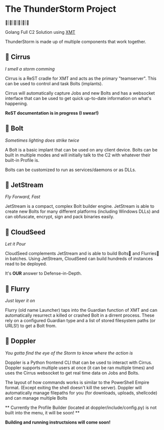 # The ThunderStorm Project

|||||

Golang Full C2 Solution using [XMT](https://github.com/iDigitalFlame/xmt)

ThunderStorm is made up of multiple components that work together.

##  Cirrus

*I smell a storm comming*

Cirrus is a ReST cradle for XMT and acts as the primary "teamserver". This can
be used to control and task Bolts (implants).

Cirrus will automatically capture Jobs and new Bolts and has a websocket interface
that can be used to get quick up-to-date information on what's happening.

__ReST documentation is in progress (I swear!)__

##  Bolt

*Sometimes lighting does strike twice*

A Bolt is a basic implant that can be used on any client device. Bolts can be
built in multiple modes and will initially talk to the C2 with whatever their
built-in Profile is.

Bolts can be customized to run as services/daemons or as DLLs.

##  JetStream

*Fly Forward, Fast*

JetStream is a compact, complex Bolt builder engine. JetStream is able to create
new Bolts for many different platforms (including Windows DLLs) and can obfuscate,
encrypt, sign and pack binaries easily.

##  CloudSeed

*Let it Pour*

CloudSeed complements JetStream and is able to build Bolts and Flurries in batches.
Using JetStream, CloudSeed can build hundreds of instances read to be deployed.

It's __OUR__ answer to Defense-in-Depth.

##  Flurry

*Just layer it on*

Flurry (old name Launcher) taps into the Guardian function of XMT and can automatically
resurrect a killed or crashed Bolt in a dirrent process. These rely on a configured Guardian
type and a list of stored filesystem paths (or URLS!) to get a Bolt from.

##  Doppler

*You gotta find the eye of the Storm to know where the action is*

Doppler is a Python frontend CLI that can be used to interact with Cirrus. Doppler
supports multiple users at once (it can be ran multiple times) and uses the Cirrus
websocket to get real time data on Jobs and Bolts.

The layout of how commands works is similar to the PowerShell Empire format. (Except
exiting the shell doesn't kill the server). Doppler will automatically manage
filepaths for you (for downloads, uploads, shellcode) and can manage multiple Bolts

**
Currently the Profile Builder (located at doppler/include/config.py) is not built
into the menu, it will be soon!
**

__Building and running instructsions will come soon!__
